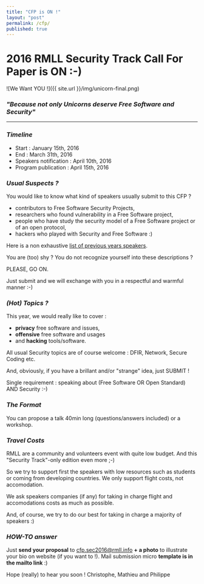 ```yaml
---
title: "CFP is ON !"
layout: "post"
permalink: /cfp/
published: true 
---
```


# 2016 RMLL Security Track Call For Paper is ON :-)

![We Want YOU !]({{ site.url }}/img/unicorn-final.png) 

### _"Because not only Unicorns deserve Free Software and Security"_

---

### _Timeline_

* Start : January 15th, 2016
* End   : March 31th, 2016
* Speakers notification : April 10th, 2016
* Program publication : April 15th, 2016

### _Usual Suspects ?_
You would like to know what kind of speakers usually submit to this CFP ?

* contributors to Free Software Security Projects,
* researchers who found vulnerability in a Free Software project,
* people who have study the security model of a Free Software project or of an open protocol,
* hackers who played with Security and Free Software :)

Here is a non exhaustive [list of previous years speakers](https://sec2016.rmll.info/#archives).

You are (too) shy ? You do not recognize yourself into these descriptions ?

PLEASE, GO ON.

Just submit and we will exchange with you in a respectful and warmful manner :-)

### _(Hot) Topics ?_

This year, we would really like to cover :

* **privacy** free software and issues, 
* **offensive** free software and usages
* and **hacking** tools/software.

All usual Security topics are of course welcome : DFIR, Network, Secure Coding etc.

And, obviously, if you have a brillant and/or "strange" idea, just SUBMIT ! 

Single requirement : speaking about (Free Software OR Open Standard) AND Security :-)

### _The Format_

You can propose a talk 40min long (questions/answers included) or a workshop.

### _Travel Costs_

RMLL are a community and volunteers event with quite low budget. And this "Security Track"-only edition even more ;-)

So we try to support first the speakers with low resources such as students or coming from developing countries. We only support flight costs, not accomodation.

We ask speakers companies (if any) for taking in charge flight and accomodations costs as much as possible. 

And, of course, we try to do our best for taking in charge a majority of speakers :)

### _HOW-TO answer_ 
Just **send your proposal** to [cfp.sec2016@rmll.info](mailto:cfp.sec2016@rmll.info?Subject=%5B2016%20RMLL%20Sec%20Track%20CFP%5D%20Talk%20proposal&Body=Talk%20Title%3A%20xxx%0ATalk%20Description%3A%20xxx%0ASpeaker%20Bio%3A%20xxx%0ANeed%20transport%20reimbursment%3A%20yes/no/cost%20estimation) **+ a photo** to illustrate your bio on website (if you want to !). Mail submission micro **template is in the mailto link** :) 

Hope (really) to hear you soon !
Christophe, Mathieu and Philippe
